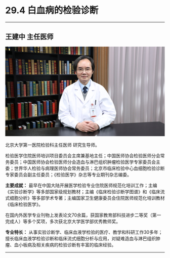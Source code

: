 # 29.4 白血病的检验诊断

---

## 王建中 主任医师

![1685847840291](image/c29_004/1685847840291.png)

北京大学第一医院检验科主任医师 研究生导师。

检验医学住院医师培训项目委员会主席兼基地主任；中国医师协会检验医师分会常务委员；中国医师协会检验医师分会造血与淋巴组织肿瘤检验医学专家委员会主委；世界华人检验与病理医师协会常务委员；北京市临床检验中心血细胞检验诊断专家委员会副主任委员；《检验医学》杂志等专业期刊杂志编委。

**主要成就：** 最早在中国大陆开展医学检验专业住院医师规范化培训工作；主编《实验诊断学》等多部国家级规划教材；主编《临床检验诊断学图谱》和《临床流式细胞分析》等多部学术专著；主编国家卫生健康委员会住院医师规范化培训教材《临床检验医学》。

在国内外医学专业刊物上发表论文70余篇，获国家教育部科技进步二等奖（第一完成人）等多个奖项，多次获北京大学医学部优秀教师奖。

**专业特长：** 从事实验诊断学、临床血液学检验的医疗、教学和科研工作30多年；擅长临床血液学检验诊断和临床流式细胞分析与应用，对疑难造血与淋巴组织肿瘤、血小板病及相关疾病的检验诊断有丰富的临床经验。

---
